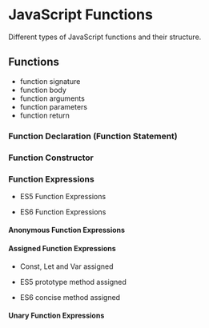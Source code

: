 # JavaScript Functions

Different types of JavaScript functions and their structure.

## Functions

* function signature
* function body
* function arguments
* function parameters
* function return

### Function Declaration (Function Statement)


### Function Constructor

### Function Expressions

* ES5 Function Expressions

* ES6 Function Expressions

#### Anonymous Function Expressions


#### Assigned Function Expressions

* Const, Let and Var assigned

* ES5 prototype method assigned

* ES6 concise method assigned

#### Unary Function Expressions
